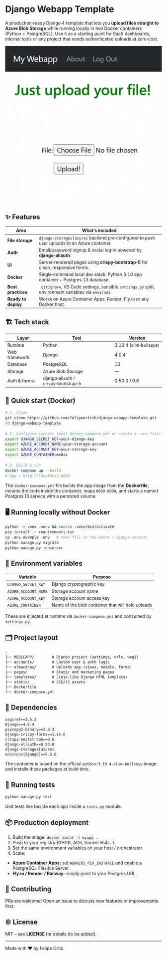 # Django Webapp Template

A production‑ready Django 4 template that lets you **upload files straight to Azure Blob Storage** while running locally in *two* Docker containers (Python + PostgreSQL). Use it as a starting point for SaaS dashboards, internal tools or any project that needs authenticated uploads at zero‑cost.

![Project banner](webapp-django.png)

## ✨ Features

| Area | What’s included |
|------|-----------------|
| **File storage** | `django‑storages[azure]` backend pre‑configured to push user uploads to an Azure container. |
| **Auth** | Email/password signup & social log‑in powered by **django‑allauth**. |
| **UI** | Server‑rendered pages using **crispy‑bootstrap‑5** for clean, responsive forms. |
| **Docker** | Single‑command local dev stack: Python 3.10 app container + Postgres 13 database. |
| **Best practices** | `.gitignore`, VS Code settings, sensible `settings.py` split, environment variables via `environs`. |
| **Ready to deploy** | Works on Azure Container Apps, Render, Fly.io or any Docker host. |

## 🏗 Tech stack

| Layer | Tool | Version |
|-------|------|---------|
| Runtime | Python | 3.10.4 (slim‑bullseye) |
| Web framework | Django | 4.0.4 |
| Database | PostgreSQL | 13 |
| Storage | Azure Blob Storage | — |
| Auth & forms | django‑allauth / crispy‑bootstrap‑5 | 0.50.0 / 0.6 |

## 🚀 Quick start (Docker)

```bash
# 1. Clone
git clone https://github.com/felipeortizh/django-webapp-template.git
cd django-webapp-template

# 2. Configure secrets (edit docker-compose.yml or create a .env file)
export DJANGO_SECRET_KEY=your-django-key
export AZURE_ACCOUNT_NAME=your-storage-account
export AZURE_ACCOUNT_KEY=your-storage-key
export AZURE_CONTAINER=media

# 3. Build & run
docker compose up --build
# App → http://localhost:8000
```

The `docker-compose.yml` file builds the app image from the **Dockerfile**, mounts the code inside the container, maps `8000:8000`, and starts a named Postgres 13 service with a persisted volume.

## 🖥 Running locally without Docker

```bash
python -m venv .venv && source .venv/bin/activate
pip install -r requirements.txt
cp .env.example .env   # then fill in the Azure + Django secrets
python manage.py migrate
python manage.py runserver
```

## 🔑 Environment variables

| Variable | Purpose |
|----------|---------|
| `DJANGO_SECRET_KEY` | Django cryptographic key |
| `AZURE_ACCOUNT_NAME` | Storage account name |
| `AZURE_ACCOUNT_KEY` | Storage account access key |
| `AZURE_CONTAINER` | Name of the blob container that will hold uploads |

These are injected at runtime via `docker-compose.yml` and consumed by `settings.py`.

## 🗂 Project layout

```
.
├── MEDICAPP/        # Django project (settings, urls, wsgi)
├── accounts/        # Custom user & auth logic
├── almacenas/       # Uploads app (views, models, forms)
├── pages/           # Static and marketing pages
├── templates/       # Jinja‑like Django HTML templates
├── static/          # CSS/JS assets
├── Dockerfile
└── docker-compose.yml
```

## 🧩 Dependencies

```
asgiref==3.5.2
Django==4.0.4
psycopg2-binary==2.9.3
django-crispy-forms==1.14.0
crispy-bootstrap5==0.6
django-allauth==0.50.0
django-storages[azure]
environs[django]==9.5.0
```

The container is based on the official `python:3.10.4-slim-bullseye` image and installs these packages at build time.

## 🧪 Running tests

```bash
python manage.py test
```

Unit tests live beside each app inside a `tests.py` module.

## 📦 Production deployment

1. Build the image: `docker build -t myapp .`
2. Push to your registry (GHCR, ACR, Docker Hub…).
3. Set the same environment variables on your host / orchestrator.
4. Scale:

- **Azure Container Apps:** set `WORKERS_PER_INSTANCE` and enable a PostgreSQL Flexible Server.
- **Fly.io / Render / Railway:** simply point to your Postgres URL.

## 🙌 Contributing

PRs are welcome! Open an issue to discuss new features or improvements first.

## © License

MIT – see **LICENSE** for details (to be added).

---

Made with ❤️ by Felipe Ortiz.
